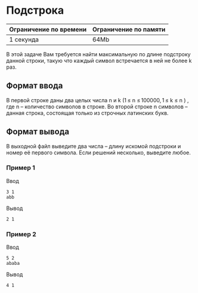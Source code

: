 # Подстрока

| Ограничение по времени |  Ограничение по памяти|
|--|--|
| 1 секунда | 64Mb |

В этой задаче Вам требуется найти максимальную по длине подстроку данной строки, такую что каждый символ встречается в ней не более k раз.

## Формат ввода

В первой строке даны два целых числа n и k (1 ≤ n ≤ 100000, 1 ≤ k ≤ n ) , где n – количество символов в строке. Во второй строке n символов – данная строка, состоящая только из строчных латинских букв.

## Формат вывода

В выходной файл выведите два числа – длину искомой подстроки и номер её первого символа. Если решений несколько, выведите любое.

### Пример 1

Ввод

    3 1
    abb

Вывод

    2 1

### Пример 2

Ввод

    5 2
    ababa

Вывод

    4 1
